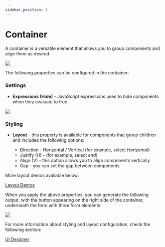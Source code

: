 ```yaml
---
sidebar_position: 1
---
```


#   Container

A container is a versatile element that allows you to group components and align them as desired.

![](https://s3.eu-west-1.amazonaws.com/docx.flowx.ai/building-blocks/ui-designer/ui_designer_container.gif)

The following properties can be configured in the container:

### Settings

* **Expressions (Hide)** - JavaScript expressions used to hide components when they evaluate to true

![](https://s3.eu-west-1.amazonaws.com/docx.flowx.ai/building-blocks/ui-designer/ui_designer_container_settings.png)

### Styling

* **Layout** - this property is available for components that group children and includes the following options:

    * Direction - Horizontal / Vertical (for example, select *Horizontal*)
    * Justify (H) - (for example, select *end*)
    * Align (V) - this option allows you to align components vertically
    * Gap - you can set the gap between components

More layout demos available below:

[Layout Demos](https://tburleson-layouts-demos.firebaseapp.com/#/docs)

When you apply the above properties, you can generate the following output, with the button appearing on the right side of the container, underneath the form with three form elements:

![](https://s3.eu-west-1.amazonaws.com/docx.flowx.ai/building-blocks/ui-designer/container_styling.png)

For more information about styling and layout configuration, check the following section:

[UI Designer](../../ui-designer.md#styling)
